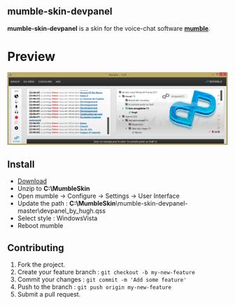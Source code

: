 ## mumble-skin-devpanel

**mumble-skin-devpanel** is a skin for the voice-chat software **[mumble](http://wiki.mumble.info/wiki/Main_Page)**.

# Preview #
![Preview](https://raw.githubusercontent.com/Hughy/mumble-skin-devpanel/master/preview/prev1.jpg)

## Install

* [Download](https://github.com/Hughy/mumble-skin-devpanel/archive/master.zip)
* Unzip to **C:\MumbleSkin**
* Open mumble -> Configure -> Settings -> User Interface
* Update the path : **C:\MumbleSkin**\mumble-skin-devpanel-master\devpanel_by_hugh.qss
* Select style : WindowsVista
* Reboot mumble

## Contributing

1. Fork the project.
2. Create your feature branch : `git checkout -b my-new-feature`
3. Commit your changes : `git commit -m 'Add some feature'`
4. Push to the branch : `git push origin my-new-feature`
5. Submit a pull request.
